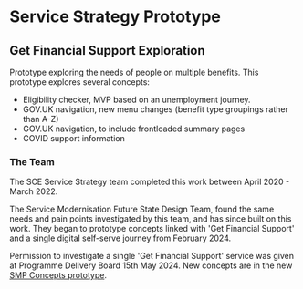 # Service Strategy Prototype

## Get Financial Support Exploration

Prototype exploring the needs of people on multiple benefits. 
This prototype explores several concepts:
- Eligibility checker, MVP based on an unemployment journey.
- GOV.UK navigation, new menu changes (benefit type groupings rather than A-Z)
- GOV.UK navigation, to include frontloaded summary pages
- COVID support information

### The Team

The SCE Service Strategy team completed this work between April 2020 - March 2022.

The Service Modernisation Future State Design Team, found the same needs and pain points investigated by this team, and has since built on this work. They began to prototype concepts linked with 'Get Financial Support' and a single digital self-serve journey from February 2024.

Permission to investigate a single 'Get Financial Support' service was given at Programme Delivery Board 15th May 2024.
New concepts are in the new [SMP Concepts prototype](https://github.com/dwp/SMP-Concepts).



